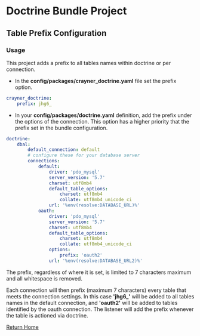 # Doctrine Bundle Project
## Table Prefix Configuration

### Usage
This project adds a prefix to all tables names within doctrine or per connection.
* In the __config/packages/crayner_doctrine.yaml__ file set the prefix option.
```yaml
crayner_doctrine:
    prefix: jhg6_
```
* In your __config/packages/doctrine.yaml__ definition, add the prefix under the options of the connection. This option has a higher priority that the prefix set in the bundle configuration.

```yaml
doctrine:
    dbal:
        default_connection: default
        # configure these for your database server
        connections:
            default:
                driver: 'pdo_mysql'
                server_version: '5.7'
                charset: utf8mb4
                default_table_options:
                    charset: utf8mb4
                    collate: utf8mb4_unicode_ci
                url: '%env(resolve:DATABASE_URL)%'
            oauth:
                driver: 'pdo_mysql'
                server_version: '5.7'
                charset: utf8mb4
                default_table_options:
                    charset: utf8mb4
                    collate: utf8mb4_unicode_ci
                options:
                    prefix: 'oauth2'
                url: '%env(resolve:DATABASE_URL2)%'

```
The prefix, regardless of where it is set,  is limited to 7 characters maximum and all whitespace is removed.

Each connection will then prefix (maximum 7 characters) every table that meets the connection settings.  In this case **'jhg6_'** will be added to all tables names in the default connection, and __'oauth2'__ will be added to tables identified by the oauth connection.  The listener will add the prefix whenever the table is actioned via doctrine.

[Return Home](../README.md)